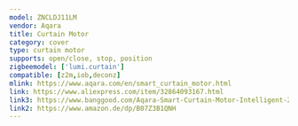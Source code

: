 ```yaml
---
model: ZNCLDJ11LM
vendor: Aqara
title: Curtain Motor
category: cover
type: curtain motor
supports: open/close, stop, position
zigbeemodel: ['lumi.curtain']
compatible: [z2m,iob,deconz]
mlink: https://www.aqara.com/en/smart_curtain_motor.html
link: https://www.aliexpress.com/item/32864093167.html
link3: https://www.banggood.com/Aqara-Smart-Curtain-Motor-Intelligent-Zibee-Wifi-For-Smart-Home-Device-Wireless-Remote-Control-Via-Mi-Home-APP-p-1896513.html?cur_warehouse=CN&rmmds=search
link2: https://www.amazon.de/dp/B07Z3B1QNH
---
```

